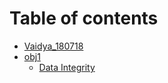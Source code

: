 # Table of contents

* [Vaidya\_180718](README.md)
* [obj1](obj1/README.md)
  * [Data Integrity](obj1/src.md)

